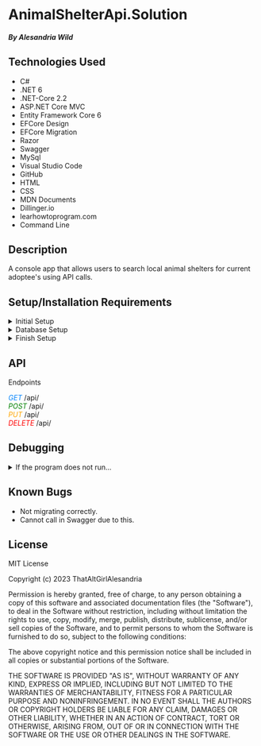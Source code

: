 # AnimalShelterApi.Solution

#### _By_ _Alesandria Wild_

## **Technologies Used**


- C#
- .NET 6
- .NET-Core 2.2
- ASP.NET Core MVC
- Entity Framework Core 6
- EFCore Design
- EFCore Migration
- Razor
- Swagger
- MySql
- Visual Studio Code
- GitHub
- HTML
- CSS
- MDN Documents
- Dillinger.io
- learhowtoprogram.com
- Command Line

## **Description**

A console app that allows users to search local animal shelters for current adoptee's using API calls.

## **Setup/Installation Requirements**

<details>
<summary> Initial Setup </summary>

- Clone this repository to your local machine.
  ```bash
  $ git clone https://github.com/ThatAltGirlAlesandria/AnimalShelterApi.Solution.git
  ```
- Open VS Code (or your IDE of choice).
- Open the top level directory you just cloned.
</details>

<details>
<summary> Database Setup </summary>

- Use a MySql RDBMS (like MySql Workbench) to import/upload the **\_\_**.sql file and create your database.
- In your AnimalShelter Directory, create a file with the name `appsettings.json` and copy and past the following code into this file:

  <pre><code>{
      "Logging": {
          "LogLevel": {
          "Default": "Information",
          "Microsoft.AspNetCore": "Warning"
          }
      },
      "AllowedHosts": "*",
      "ConnectionStrings": {
          "DefaultConnection": "Server=localhost;Port=3306;animal_shelter;uid=[YOUR_UID];pwd=[YOUR_PASSWORD];"
      }
  }</code></pre>

- Use your personal UID and Password for your db connection and make sure you remove the brackets currently in place.
</details>

<details>
<summary> Finish Setup </summary>

- In your terminal:

  Change directory (cd) to AnimalShelter.

  ```bash
  $ dotnet build
  ```

  ```bash
  $ dotnet ef migrations add Initial
  ```

  ```bash
  $ dotnet ef database update
  ```

  ```bash
  $ dotnet run
  ```

  (or `dotnet watch run` to see edit and see edits in real time).

- A web page will automatically open in your browser at port 5000 or 5001
</details>

## API

<summary>Endpoints</summary>

<span style="color: rgb(3, 132, 252); font-style: italic;">GET</span> /api/
<br>
<span style="color: green; font-style: italic;">POST</span> /api/
<br>
<span style="color: orange; font-style: italic;">PUT</span> /api/
<br>
<span style="color: red; font-style: italic;">DELETE</span> /api/
<br>

## Debugging

<details>
<summary> If the program does not run...</summary>

- Make sure you have the appropriate packages installed to run dotnet

  - In your Terminal, enter the following commands:<br>
    ```bash
     dotnet tool install --global dotnet-ef --version 6.0.0
    ```
    ```bash
     dotnet add package Microsoft.EntityFrameworkCore -v 6.0.0
    ```
    ```bash
     dotnet add package Pomelo.EntityFrameworkCore.MySql -v 6.0.0
    ```
    ```bash
     dotnet add package Microsoft.EntityFrameworkCore.Design -v 6.0.0
    ```
- To overwrite a different version of .NET to .NET 6, Try creating a `global.json` file in the Factory dir that contains the following code to override the default version, if your version exceeds .NET 6.0:<br>
  <pre><code>{
      "sdk": {
          "version": "6.0.402"
      }
  }
  </code></pre>
</details>

## **Known Bugs**

- Not migrating correctly.
- Cannot call in Swagger due to this.

## License

MIT License

Copyright (c) 2023 ThatAltGirlAlesandria

Permission is hereby granted, free of charge, to any person obtaining a copy
of this software and associated documentation files (the "Software"), to deal
in the Software without restriction, including without limitation the rights
to use, copy, modify, merge, publish, distribute, sublicense, and/or sell
copies of the Software, and to permit persons to whom the Software is
furnished to do so, subject to the following conditions:

The above copyright notice and this permission notice shall be included in all
copies or substantial portions of the Software.

THE SOFTWARE IS PROVIDED "AS IS", WITHOUT WARRANTY OF ANY KIND, EXPRESS OR
IMPLIED, INCLUDING BUT NOT LIMITED TO THE WARRANTIES OF MERCHANTABILITY,
FITNESS FOR A PARTICULAR PURPOSE AND NONINFRINGEMENT. IN NO EVENT SHALL THE
AUTHORS OR COPYRIGHT HOLDERS BE LIABLE FOR ANY CLAIM, DAMAGES OR OTHER
LIABILITY, WHETHER IN AN ACTION OF CONTRACT, TORT OR OTHERWISE, ARISING FROM,
OUT OF OR IN CONNECTION WITH THE SOFTWARE OR THE USE OR OTHER DEALINGS IN THE
SOFTWARE.

